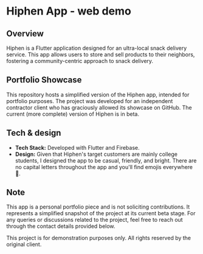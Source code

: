 # Hiphen App - web demo

## Overview
Hiphen is a Flutter application designed for an ultra-local snack delivery service. This app allows users to store and sell products to their neighbors, fostering a community-centric approach to snack delivery.

## Portfolio Showcase
This repository hosts a simplified version of the Hiphen app, intended for portfolio purposes. The project was developed for an independent contractor client who has graciously allowed its showcase on GitHub. The current (more complete) version of Hiphen is in beta.

## Tech & design
- **Tech Stack:** Developed with Flutter and Firebase.
- **Design:** Given that Hiphen's target customers are mainly college students, I designed the app to be casual, friendly, and bright. There are no capital letters throughout the app and you'll find emojis everywhere 😬.

## Note
This app is a personal portfolio piece and is not soliciting contributions. It represents a simplified snapshot of the project at its current beta stage. For any queries or discussions related to the project, feel free to reach out through the contact details provided below.

This project is for demonstration purposes only. All rights reserved by the original client.
